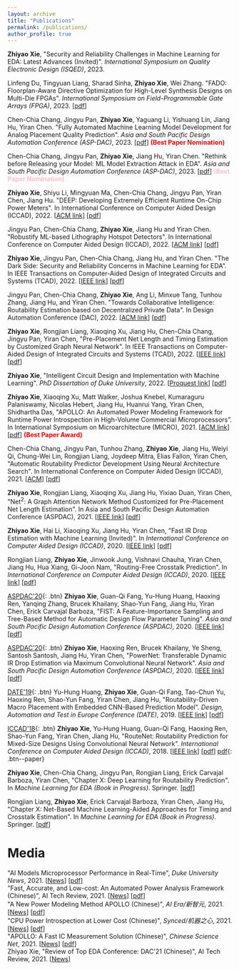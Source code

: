 ```yaml
---
layout: archive
title: "Publications"
permalink: /publications/
author_profile: true
---
```


**Zhiyao Xie**, "Security and Reliability Challenges in Machine Learning for EDA: Latest Advances (Invited)". *International Symposium on Quality Electronic Design (ISQED)*, 2023. 

Linfeng Du, Tingyuan Liang, Sharad Sinha, **Zhiyao Xie**, Wei Zhang. "FADO: Floorplan-Aware Directive Optimization for High-Level Synthesis Designs on Multi-Die FPGAs". *International Symposium on Field-Programmable Gate Arrays (FPGA)*, 2023. [[pdf](http://zhiyaoxie.github.io/files/FPGA23_FADO.pdf)]

Chen-Chia Chang, Jingyu Pan, **Zhiyao Xie**, Yaguang Li, Yishuang Lin, Jiang Hu, Yiran Chen. "Fully Automated Machine Learning Model Development for Analog Placement Quality Prediction". *Asia and South Pacific Design Automation Conference (ASP-DAC)*, 2023. [[pdf](http://zhiyaoxie.github.io/files/ASPDAC23_NAS_Analog.pdf)] <span style="color:red">**(Best Paper Nomination)**</span>

Chen-Chia Chang, Jingyu Pan, **Zhiyao Xie**, Jiang Hu, Yiran Chen. "Rethink before Releasing your Model: ML Model Extraction Attack in EDA". *Asia and South Pacific Design Automation Conference (ASP-DAC)*, 2023. [[pdf](http://zhiyaoxie.github.io/files/ASPDAC23_Model_Extraction.pdf)] <span style="color:pink">**(Best Paper Nomination)**</span>

**Zhiyao Xie**, Shiyu Li, Mingyuan Ma, Chen-Chia Chang, Jingyu Pan, Yiran Chen, Jiang Hu. "DEEP: Developing Extremely Efficient Runtime On-Chip Power Meters". In International Conference on Computer Aided Design (ICCAD), 2022. [[ACM link](https://dl.acm.org/doi/10.1145/3508352.3549427)] [[pdf](http://zhiyaoxie.github.io/files/ICCAD22_DEEP.pdf)] 

Jingyu Pan, Chen-Chia Chang, **Zhiyao Xie**, Jiang Hu and Yiran Chen. "Robustify ML-based Lithography Hotspot Detectors". In International Conference on Computer Aided Design (ICCAD), 2022. [[ACM link](https://dl.acm.org/doi/10.1145/3508352.3549389)] [[pdf](http://zhiyaoxie.github.io/files/ICCAD22_Robust.pdf)] 

**Zhiyao Xie**, Jingyu Pan, Chen-Chia Chang, Jiang Hu, and Yiran Chen. "The Dark Side: Security and Reliability Concerns in Machine Learning for EDA". In IEEE Transactions on Computer-Aided Design of Integrated Circuits and Systems (TCAD), 2022. [[IEEE link](https://ieeexplore.ieee.org/document/9858101)] [[pdf](http://zhiyaoxie.github.io/files/TCAD22_Dark.pdf)] 

Jingyu Pan, Chen-Chia Chang, **Zhiyao Xie**, Ang Li, Minxue Tang, Tunhou Zhang, Jiang Hu, and Yiran Chen. "Towards Collaborative Intelligence: Routability Estimation based on Decentralized Private Data". In Design Automation Conference (DAC), 2022. [[ACM link](https://dl.acm.org/doi/abs/10.1145/3489517.3530578)] [[pdf](http://zhiyaoxie.github.io/files/DAC22_FL.pdf)] 

**Zhiyao Xie**, Rongjian Liang, Xiaoqing Xu, Jiang Hu, Chen-Chia Chang, Jingyu Pan, Yiran Chen, "Pre-Placement Net Length and Timing Estimation by Customized Graph Neural Network". In IEEE Transactions on Computer-Aided Design of Integrated Circuits and Systems (TCAD), 2022. [[IEEE link](https://ieeexplore.ieee.org/document/9707500)] [[pdf](http://zhiyaoxie.github.io/files/TCAD21_Time.pdf)] 

**Zhiyao Xie**, "Intelligent Circuit Design and Implementation with Machine Learning". *PhD Dissertation of Duke University*, 2022. [[Proquest link](https://www.proquest.com/docview/2671665310?pq-origsite=gscholar&fromopenview=true)] [[pdf](http://zhiyaoxie.github.io/files/Dissertation22.pdf)]

**Zhiyao Xie**, Xiaoqing Xu, Matt Walker, Joshua Knebel, Kumaraguru Palaniswamy, Nicolas Hebert, Jiang Hu, Huanrui Yang, Yiran Chen, Shidhartha Das, "APOLLO: An Automated Power Modeling Framework for Runtime Power Introspection in High-Volume Commercial Microprocessors". In International Symposium on Microarchitecture (MICRO), 2021. [[ACM link](https://dl.acm.org/doi/abs/10.1145/3466752.3480064)] [[pdf](http://zhiyaoxie.github.io/files/MICRO21_APOLLO.pdf)] <span style="color:red">**(Best Paper Award)**</span>

Chen-Chia Chang, Jingyu Pan, Tunhou Zhang, **Zhiyao Xie**, Jiang Hu, Weiyi Qi, Chung-Wei Lin, Rongjian Liang, Joydeep Mitra, Elias Fallon, Yiran Chen, "Automatic Routability Predictor Development Using Neural Architecture Search". In International Conference on Computer Aided Design (ICCAD), 2021. [[ACM](https://dl.acm.org/doi/10.1109/ICCAD51958.2021.9643483)] [[pdf](http://zhiyaoxie.github.io/files/ICCAD21_NAS.pdf)] 

**Zhiyao Xie**, Rongjian Liang, Xiaoqing Xu, Jiang Hu, Yixiao Duan, Yiran Chen, "Net$^2$: A Graph Attention Network Method Customized for Pre-Placement Net Length Estimation". In Asia and South Pacific Design Automation Conference (ASPDAC), 2021. [[IEEE link](https://ieeexplore.ieee.org/abstract/document/9371657)] [[pdf](http://zhiyaoxie.github.io/files/ASPDAC21_Net2.pdf)]

**Zhiyao Xie**, Hai Li, Xiaoqing Xu, Jiang Hu, Yiran Chen, "Fast IR Drop Estimation with Machine Learning (Invited)". In *International Conference on Computer Aided Design (ICCAD)*, 2020. [[IEEE link](https://ieeexplore.ieee.org/document/9256803)] [[pdf](http://zhiyaoxie.github.io/files/ICCAD20_IR.pdf)] 

Rongjian Liang, **Zhiyao Xie**, Jinwook Jung, Vishnavi Chauha, Yiran Chen, Jiang Hu, Hua Xiang, Gi-Joon Nam, "Routing-Free Crosstalk Prediction". In *International Conference on Computer Aided Design (ICCAD)*, 2020. [[IEEE link](https://ieeexplore.ieee.org/document/9256755)] [[pdf](http://zhiyaoxie.github.io/files/ICCAD20_Crosstalk.pdf)] 

[ASPDAC'20](#Button){: .btn} **Zhiyao Xie**, Guan-Qi Fang, Yu-Hung Huang, Haoxing Ren, Yanqing Zhang, Brucek Khailany, Shao-Yun Fang, Jiang Hu, Yiran Chen, Erick Carvajal Barboza, "FIST: A Feature-Importance Sampling and Tree-Based Method for Automatic Design Flow Parameter Tuning". *Asia and South Pacific Design Automation Conference (ASPDAC)*, 2020. [[IEEE link](https://ieeexplore.ieee.org/document/9045201)] [[pdf](http://zhiyaoxie.github.io/files/ASPDAC20_FIST.pdf)]

[ASPDAC'20](#Button){: .btn} **Zhiyao Xie**, Haoxing Ren, Brucek Khailany, Ye Sheng, Santosh Santosh, Jiang Hu, Yiran Chen, "PowerNet: Transferable Dynamic IR Drop Estimation via Maximum Convolutional Neural Network". *Asia and South Pacific Design Automation Conference (ASPDAC)*, 2020. [[IEEE link](https://ieeexplore.ieee.org/document/9045574)] [[pdf](http://zhiyaoxie.github.io/files/ASPDAC20_PowerNet.pdf)] 

[DATE'19](#Button){: .btn} Yu-Hung Huang, **Zhiyao Xie**, Guan-Qi Fang, Tao-Chun Yu, Haoxing Ren, Shao-Yun Fang, Yiran Chen, Jiang Hu, "Routability-Driven Macro Placement with Embedded CNN-Based Prediction Model". *Design, Automation and Test in Europe Conference (DATE)*, 2019. [[IEEE link](https://ieeexplore.ieee.org/document/8715126)] [[pdf](http://zhiyaoxie.github.io/files/DATE19_Macro.pdf)] 

[ICCAD'18](#Button){: .btn} **Zhiyao Xie**, Yu-Hung Huang, Guan-Qi Fang, Haoxing Ren, Shao-Yun Fang, Yiran Chen, Jiang Hu, "RouteNet: Routability Prediction for Mixed-Size Designs Using Convolutional Neural Network". *International Conference on Computer Aided Design (ICCAD)*, 2018. [[IEEE link](https://ieeexplore.ieee.org/document/8587655)] [[pdf](http://zhiyaoxie.github.io/files/ICCAD18_RouteNet.pdf)] [pdf](http://zhiyaoxie.github.io/files/ICCAD18_RouteNet.pdf){: .btn--paper}

**Zhiyao Xie**, Chen-Chia Chang, Jingyu Pan, Rongjian Liang, Erick Carvajal Barboza, Yiran Chen, "Chapter X: Deep Learning for Routability Prediction". In *Machine Learning for EDA (Book in Progress)*. Springer. [[pdf](http://zhiyaoxie.github.io/files/chapter_route.pdf)]

Rongjian Liang, **Zhiyao Xie**, Erick Carvajal Barboza, Yiran Chen, Jiang Hu, "Chapter X: Net-Based Machine Learning-Aided Approaches for Timing and Crosstalk Estimation". In *Machine Learning for EDA (Book in Progress)*. Springer. [[pdf](http://zhiyaoxie.github.io/files/chapter_net.pdf)] 

Media
======
"AI Models Microprocessor Performance in Real-Time", *Duke University News*, 2021. [[News](https://pratt.duke.edu/about/news/apollo-microprocessor)] [[pdf](http://zhiyaoxie.github.io/files/media_News_Duke.pdf)]    
"Fast, Accurate, and Low-cost: An Automated Power Analysis Framework (Chinese)", AI Tech Review, 2021. [[News](https://www.leiphone.com/category/academic/fGnxkVOdi9vOEngx.html)] [[pdf](http://zhiyaoxie.github.io/files/media_AI_tech_review.pdf)]    
"A New Power Modeling Method APOLLO (Chinese)", *AI Era/新智元*, 2021. [[News](https://www.163.com/dy/article/GMTQ7NUO0511ABV6.html)] [[pdf](http://zhiyaoxie.github.io/files/media_xinzhiyuan.pdf)]    
"CPU Power Introspection at Lower Cost (Chinese)", *Synced/机器之心*, 2021. [[News](https://mp.weixin.qq.com/s/akzS_px1XlgqjFCbcrt0fg)] [[pdf](http://zhiyaoxie.github.io/files/media_jiqizhixin.pdf)]   
"APOLLO: A Fast IC Measurement Solution (Chinese)", *Chinese Science Net*, 2021. [[News](https://news.sciencenet.cn/htmlnews/2021/12/471181.shtm)] [[pdf](http://zhiyaoxie.github.io/files/media_ScienceNet.pdf)]    
Zhiyao Xie, "Review of Top EDA Conference: DAC'21 (Chinese)", AI Tech Review, 2021. [[News](http://zhiyaoxie.github.io/files/media_AI_tech_review2.pdf)]   

